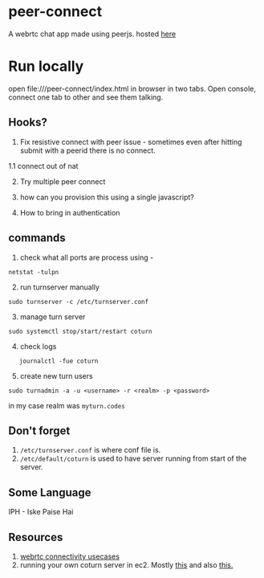 # peer-connect
A webrtc chat app made using peerjs. hosted [here](https://nilinswap.github.io/peer-connect/)

# Run locally
open file://<abs-path-to-project-container>/peer-connect/index.html in browser in two tabs. Open console, connect one tab to other and see them talking.


## Hooks?
1. Fix resistive connect with peer issue - sometimes even after hitting submit with a peerid there is no connect.

1.1 connect out of nat

2. Try multiple peer connect

3. how can you provision this using a single javascript?

4. How to bring in authentication

## commands

1. check what all ports are process using - 
```shell
netstat -tulpn
```

2. run turnserver manually
```shell
sudo turnserver -c /etc/turnserver.conf
```

3. manage turn server
```shell
sudo systemctl stop/start/restart coturn
```

4. check logs
```shell
   journalctl -fue coturn 
```

5. create new turn users
```shell
sudo turnadmin -a -u <username> -r <realm> -p <password>
```
in my case realm was `myturn.codes`

## Don't forget
1. `/etc/turnserver.conf` is where conf file is.
2. `/etc/default/coturn` is used to have server running from start of the server.

## Some Language

IPH - Iske Paise Hai

## Resources

1. [webrtc connectivity usecases](https://blog.addpipe.com/troubleshooting-webrtc-connection-issues/)
2. running your own coturn server in ec2. Mostly [this](https://medium.com/@omidborjian/setup-your-own-turn-stun-signal-relay-server-on-aws-ec2-78a8bfcb71c3) and also [this.](https://medium.com/swlh/setup-your-own-coturn-server-using-aws-ec2-instance-29303101e7b5)


